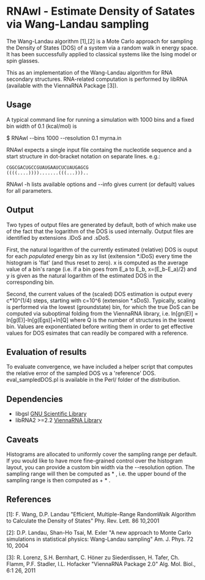 # RNAwl - Estimate Density of Satates via Wang-Landau sampling

The Wang-Landau algorithm [1],[2] is a Mote Carlo approach for sampling the
Density of States (DOS) of a system via a random walk in energy space. It
has been successfully applied to classical systems like the Ising model or
spin glasses.

This as an implementation of the Wang-Landau algorithm for RNA secondary
structures. RNA-related computation is performed by libRNA (available with
the ViennaRNA Package [3]).

## Usage

A typical command line for running a simulation with 1000 bins and a fixed
bin width of 0.1 (kcal/mol) is

 $ RNAwl --bins 1000 --resolution 0.1 myrna.in

RNAwl expects a single input file containg the nucleotide sequence and a
start structure in dot-bracket notation on separate lines. e.g.:

    CGGCGACUGCCGUAUGAAUCUCUAUGAGCG
    ((((....)))).......(((...)))..

RNAwl -h lists available options and --info gives current (or default)
values for all parameters.

## Output

Two types of output files are generated by default, both of which make use
of the fact that the logarithm of the DOS is used internally. Output files
are identified by extensions .lDoS and .sDoS.

First, the natural logarithm of the currently estimated (relative) DOS is
ouput for each _populated_ energy bin as xy list (exitension *.lDoS) every
time the histogram is 'flat' (and thus reset to zero). x is computed as the
average value of a bin's range (i.e. if a bin goes from E_a to E_b,
x=(E_b-E_a)/2) and y is given as the natural logarithm of the estimated DOS
in the corresponding bin.

Second, the current values of the (scaled) DOS estimation is output every
c*10^(1/4) steps, starting with c=10^6 (extension *.sDoS). Typically,
scaling is performed via the lowest (groundstate) bin, for which the true
DoS can be computed via suboptimal folding from the ViennaRNA library,
i.e. ln[gn(E)] = ln[g(E)]-ln[g(Egs)]+ln[Q] where Q is the number of
structures in the lowest bin. Values are exponentiated before writing them
in order to get effective values for DOS esimates that can readily be
compared with a reference.

## Evaluation of results

To evaluate convergence, we have included a helper script that computes the
relative error of the sampled DOS vs a 'reference' DOS. eval_sampledDOS.pl
is available in the Perl/ folder of the distribution.

## Dependencies

* libgsl [GNU Scientific Library](http://www.gnu.org/software/gsl/)
* libRNA2 >=2.2 [ViennaRNA Library](http://www.tbi.univie.ac.at/RNA/index.html)

## Caveats

Histograms are allocated to uniformly cover the sampling range per
default. If you would like to have more fine-grained control over the
histogram layout, you can provide a custom bin width via the --resolution
option. The sampling range will then be computed as <resolution> * <bins>,
i.e. the upper bound of the sampling range is then computed as <mfe> +
<resolution> * <bins>.

## References

  [1]: F. Wang, D.P. Landau "Efficient, Multiple-Range RandomWalk Algorithm
to Calculate the Density of States" Phy. Rev. Lett. 86 10,2001

  [2]: D.P. Landau, Shan-Ho Tsai, M. Exler "A new approach to Monte Carlo
simulations in statistical physics: Wang-Landau sampling"
Am. J. Phys. 72 10, 2004

  [3]: R. Lorenz, S.H. Bernhart, C. Höner zu Siederdissen, H. Tafer,
Ch. Flamm, P.F. Stadler, I.L. Hofacker "ViennaRNA Package 2.0"
Alg. Mol. Biol., 6:1 26, 2011
